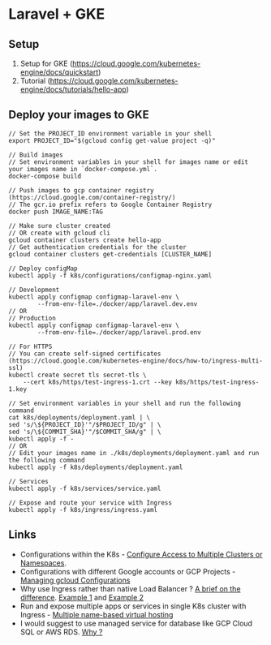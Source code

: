 # Laravel + GKE

## Setup 
1. Setup for GKE (https://cloud.google.com/kubernetes-engine/docs/quickstart)
2. Tutorial (https://cloud.google.com/kubernetes-engine/docs/tutorials/hello-app)


## Deploy your images to GKE
```
// Set the PROJECT_ID environment variable in your shell
export PROJECT_ID="$(gcloud config get-value project -q)"

// Build images
// Set environment variables in your shell for images name or edit your images name in `docker-compose.yml`.
docker-compose build

// Push images to gcp container registry (https://cloud.google.com/container-registry/)
// The gcr.io prefix refers to Google Container Registry
docker push IMAGE_NAME:TAG

// Make sure cluster created
// OR create with gcloud cli
gcloud container clusters create hello-app
// Get authentication credentials for the cluster
gcloud container clusters get-credentials [CLUSTER_NAME]

// Deploy configMap
kubectl apply -f k8s/configurations/configmap-nginx.yaml

// Development
kubectl apply configmap configmap-laravel-env \
        --from-env-file=./docker/app/laravel.dev.env
// OR 
// Production
kubectl apply configmap configmap-laravel-env \
        --from-env-file=./docker/app/laravel.prod.env

// For HTTPS
// You can create self-signed certificates (https://cloud.google.com/kubernetes-engine/docs/how-to/ingress-multi-ssl)
kubectl create secret tls secret-tls \
    --cert k8s/https/test-ingress-1.crt --key k8s/https/test-ingress-1.key

// Set environment variables in your shell and run the following command
cat k8s/deployments/deployment.yaml | \
sed 's/\${PROJECT_ID}'"/$PROJECT_ID/g" | \
sed 's/\${COMMIT_SHA}'"/$COMMIT_SHA/g" | \
kubectl apply -f -
// OR
// Edit your images name in ./k8s/deployments/deployment.yaml and run the following command
kubectl apply -f k8s/deployments/deployment.yaml 

// Services
kubectl apply -f k8s/services/service.yaml

// Expose and route your service with Ingress
kubectl apply -f k8s/ingress/ingress.yaml
```


## Links

  * Configurations within the K8s - [Configure Access to Multiple Clusters or Namespaces](https://kubernetes.io/docs/tasks/access-application-cluster/configure-access-multiple-clusters/).
  * Configurations with different Google accounts or GCP Projects - [Managing gcloud Configurations](https://cloud.google.com/sdk/docs/configurations)
  * Why use Ingress rather than native Load Balancer ? [A brief on the difference](https://stackoverflow.com/a/50285988/4778852). [Example 1](https://cloud.google.com/kubernetes-engine/docs/tutorials/http-balancer) and [Example 2](https://kubernetes.io/docs/concepts/services-networking/ingress/#simple-fanout)
  * Run and expose multiple apps or services in single K8s cluster with Ingress - [Multiple name-based virtual hosting](https://kubernetes.io/docs/concepts/services-networking/ingress/#name-based-virtual-hosting)
  * I would suggest to use managed service for database like GCP Cloud SQL or AWS RDS. [Why ?](https://patrobinson.github.io/2017/12/16/should-i-run-a-database-in-kubernetes/)
